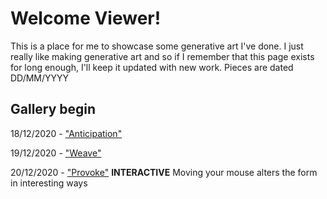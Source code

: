 # Welcome Viewer!
This is a place for me to showcase some generative art I've done. I just really like making generative art and so if I remember that this page exists for long enough, I'll keep it updated with new work.
Pieces are dated DD/MM/YYYY
## Gallery begin
18/12/2020 - ["Anticipation"](https://bakunawa0.github.io/code-art-gallery.github.io/AnticipationJS/)

19/12/2020 - ["Weave"](https://bakunawa0.github.io/code-art-gallery.github.io/WeaveJS/)

20/12/2020 - ["Provoke"](https://bakunawa0.github.io/code-art-gallery.github.io/Provoke/) **INTERACTIVE** Moving your mouse alters the form in interesting ways
